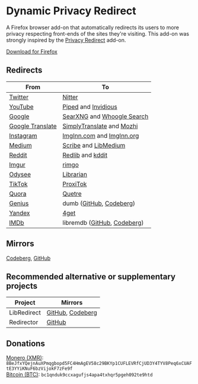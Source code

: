 # Dynamic Privacy Redirect

A Firefox browser add-on that automatically redirects its users to more privacy respecting front-ends of the sites they're visiting.
This add-on was strongly inspired by the [Privacy Redirect](https://github.com/SimonBrazell/privacy-redirect) add-on.

[Download for Firefox](https://addons.mozilla.org/en-US/firefox/addon/dynamic-privacy-redirect/)

## Redirects
|From                                                  |To                                                                                                                                                                                                       |
|------------------------------------------------------|---------------------------------------------------------------------------------------------------------------------------------------------------------------------------------------------------------|
|[Twitter](https://twitter.com)                        | [Nitter](https://github.com/PrivacyDevel/nitter)                                                                                                                                                        |
|[YouTube](https://youtube.com)                        | [Piped](https://github.com/TeamPiped/Piped) and [Invidious](https://github.com/iv-org/invidious)                                                                                                        |
|[Google](https://google.com)                          | [SearXNG](https://github.com/searxng/searxng) and [Whoogle Search](https://github.com/benbusby/whoogle-search)                                                                                          |
|[Google Translate](https://translate.google.com)      | [SimplyTranslate](https://codeberg.org/SimpleWeb/SimplyTranslate-Web) and [Mozhi](https://codeberg.org/aryak/mozhi)                                                                                     |
|[Instagram](https://instagram.com)                    | [ImgInn.com](https://imginn.com) and [ImgInn.org](https://imginn.org)                                                                                                                                   |
|[Medium](https://medium.com)                          | [Scribe](https://sr.ht/~edwardloveall/Scribe/) and [LibMedium](https://github.com/realaravinth/libmedium)                                                                                               |
|[Reddit](https://reddit.com)                          | [Redlib](https://github.com/redlib-org/redlib) and [kddit](https://kddit.kalli.st)                                                                                                                      |
|[Imgur](https://imgur.com)                            | [rimgo](https://codeberg.org/video-prize-ranch/rimgo)                                                                                                                                                   |
|[Odysee](https://odysee.com)                          | [Librarian](https://codeberg.org/librarian/librarian)                                                                                                                                                   |
|[TikTok](https://tiktok.com)                          | [ProxiTok](https://github.com/pablouser1/ProxiTok)                                                                                                                                                      |
|[Quora](https://quora.com)                            | [Quetre](https://github.com/zyachel/quetre)                                                                                                                                                             |
|[Genius](https://genius.com)                          | dumb ([GitHub](https://github.com/rramiachraf/dumb), [Codeberg](https://codeberg.org/rramiachraf/dumb))                                                                                                 |
|[Yandex](https://yandex.com)                          | [4get](https://git.lolcat.ca/lolcat/4get)                                                                                                                                                               |
|[IMDb](https://imdb.com)                              | libremdb ([GitHub](https://github.com/zyachel/libremdb), [Codeberg](https://codeberg.org/zyachel/libremdb))                                                                                             |

## Mirrors
[Codeberg](https://codeberg.org/PrivacyDev/DPR-addon), [GitHub](https://github.com/PrivacyDevel/DPR-addon)

## Recommended alternative or supplementary projects
|Project          |Mirrors                                                                                                         |
|-----------------|----------------------------------------------------------------------------------------------------------------|
|LibRedirect      |[GitHub](https://github.com/libredirect/libredirect/), [Codeberg](https://codeberg.org/LibRedirect/libredirect) |
|Redirector       |[GitHub](https://github.com/einaregilsson/Redirector)                                                           |

## Donations
[Monero (XMR)](https://www.getmonero.org/): `8BeJfxYQejnAuXPmqgbopd5FC4HmAgEV58c29BKYp1CUFLEVRfCjUD3Y4TYV8Peq6xCUAFtE3YYiKNuF6bzVijokF7zFe9f` \
[Bitcoin (BTC)](https://bitcoin.org/): `bc1qnduk9ccxagufjs4apa4txhqr5pgeh092te9htd`

